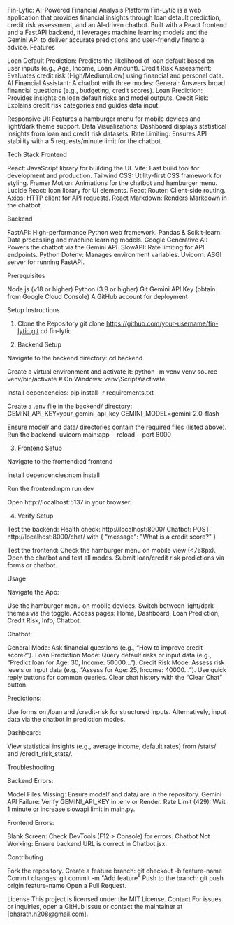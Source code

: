 Fin-Lytic: AI-Powered Financial Analysis Platform
Fin-Lytic is a web application that provides financial insights through loan default prediction, credit risk assessment, and an AI-driven chatbot. Built with a React frontend and a FastAPI backend, it leverages machine learning models and the Gemini API to deliver accurate predictions and user-friendly financial advice.
Features

Loan Default Prediction: Predicts the likelihood of loan default based on user inputs (e.g., Age, Income, Loan Amount).
Credit Risk Assessment: Evaluates credit risk (High/Medium/Low) using financial and personal data.
AI Financial Assistant: A chatbot with three modes:
General: Answers broad financial questions (e.g., budgeting, credit scores).
Loan Prediction: Provides insights on loan default risks and model outputs.
Credit Risk: Explains credit risk categories and guides data input.


Responsive UI: Features a hamburger menu for mobile devices and light/dark theme support.
Data Visualizations: Dashboard displays statistical insights from loan and credit risk datasets.
Rate Limiting: Ensures API stability with a 5 requests/minute limit for the chatbot.

Tech Stack
Frontend

React: JavaScript library for building the UI.
Vite: Fast build tool for development and production.
Tailwind CSS: Utility-first CSS framework for styling.
Framer Motion: Animations for the chatbot and hamburger menu.
Lucide React: Icon library for UI elements.
React Router: Client-side routing.
Axios: HTTP client for API requests.
React Markdown: Renders Markdown in the chatbot.

Backend

FastAPI: High-performance Python web framework.
Pandas & Scikit-learn: Data processing and machine learning models.
Google Generative AI: Powers the chatbot via the Gemini API.
SlowAPI: Rate limiting for API endpoints.
Python Dotenv: Manages environment variables.
Uvicorn: ASGI server for running FastAPI.

Prerequisites

Node.js (v18 or higher)
Python (3.9 or higher)
Git
Gemini API Key (obtain from Google Cloud Console)
A GitHub account for deployment

Setup Instructions
1. Clone the Repository
git clone https://github.com/your-username/fin-lytic.git
cd fin-lytic

2. Backend Setup

Navigate to the backend directory:
cd backend

Create a virtual environment and activate it:
python -m venv venv
source venv/bin/activate  # On Windows: venv\Scripts\activate

Install dependencies:
pip install -r requirements.txt

Create a .env file in the backend/ directory:
GEMINI_API_KEY=your_gemini_api_key
GEMINI_MODEL=gemini-2.0-flash

Ensure model/ and data/ directories contain the required files (listed above).
Run the backend:
uvicorn main:app --reload --port 8000

3. Frontend Setup

Navigate to the frontend:cd frontend

Install dependencies:npm install

Run the frontend:npm run dev

Open http://localhost:5137 in your browser.

4. Verify Setup

Test the backend:
Health check: http://localhost:8000/
Chatbot: POST http://localhost:8000/chat/ with { "message": "What is a credit score?" }


Test the frontend:
Check the hamburger menu on mobile view (<768px).
Open the chatbot and test all modes.
Submit loan/credit risk predictions via forms or chatbot.

Usage

Navigate the App:

Use the hamburger menu on mobile devices.
Switch between light/dark themes via the toggle.
Access pages: Home, Dashboard, Loan Prediction, Credit Risk, Info, Chatbot.

Chatbot:

General Mode: Ask financial questions (e.g., “How to improve credit score?”).
Loan Prediction Mode: Query default risks or input data (e.g., “Predict loan for Age: 30, Income: 50000…”).
Credit Risk Mode: Assess risk levels or input data (e.g., “Assess for Age: 25, Income: 40000…”).
Use quick reply buttons for common queries.
Clear chat history with the “Clear Chat” button.

Predictions:

Use forms on /loan and /credit-risk for structured inputs.
Alternatively, input data via the chatbot in prediction modes.

Dashboard:

View statistical insights (e.g., average income, default rates) from /stats/ and /credit_risk_stats/.


Troubleshooting

Backend Errors:

Model Files Missing: Ensure model/ and data/ are in the repository.
Gemini API Failure: Verify GEMINI_API_KEY in .env or Render.
Rate Limit (429): Wait 1 minute or increase slowapi limit in main.py.

Frontend Errors:

Blank Screen: Check DevTools (F12 > Console) for errors.
Chatbot Not Working: Ensure backend URL is correct in Chatbot.jsx.

Contributing

Fork the repository.
Create a feature branch: git checkout -b feature-name
Commit changes: git commit -m "Add feature"
Push to the branch: git push origin feature-name
Open a Pull Request.

License
This project is licensed under the MIT License.
Contact
For issues or inquiries, open a GitHub issue or contact the maintainer at [bharath.n208@gmail.com].